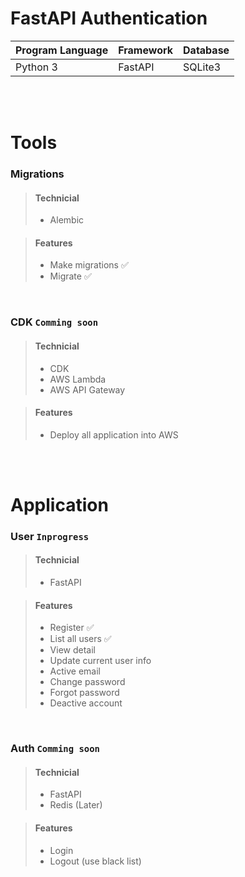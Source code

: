 # FastAPI Authentication

| Program Language | Framework | Database |
| ---------------- | --------- | -------- |
| Python 3         | FastAPI   | SQLite3  |

<br><br>

# Tools
### Migrations
> #### Technicial
> - Alembic

> #### Features
> - Make migrations ✅
> - Migrate ✅

<br>

### CDK `Comming soon`
> #### Technicial
> - CDK
> - AWS Lambda
> - AWS API Gateway

> #### Features
> - Deploy all application into AWS

<br><br>

# Application
### User `Inprogress`
> #### Technicial
> - FastAPI

> #### Features
> - Register ✅
> - List all users ✅
> - View detail
> - Update current user info
> - Active email
> - Change password
> - Forgot password
> - Deactive account

<br>

### Auth `Comming soon`
> #### Technicial
> - FastAPI
> - Redis (Later)

> #### Features
> - Login
> - Logout (use black list)
